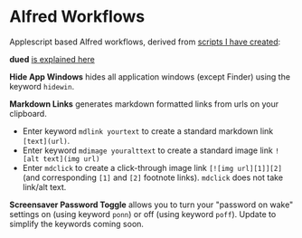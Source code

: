 Alfred Workflows
===============

Applescript based Alfred workflows, derived from [scripts I have created](https://github.com/unforswearing/applescript):  


**dued** [is explained here](https://github.com/unforswearing/dued) 

**Hide App Windows** hides all application windows (except Finder) using the keyword `hidewin`. 

**Markdown Links** generates markdown formatted links from urls on your clipboard.  

- Enter keyword `mdlink yourtext` to create a standard markdown link `[text](url)`. 
- Enter keyword `mdimage youralttext` to create a standard image link  `![alt text](img url)`
- Enter `mdclick` to create a click-through image link `[![img url][1]][2]` (and corresponding `[1]` and `[2]` footnote links). `mdclick` does not take link/alt text. 

**Screensaver Password Toggle** allows you to turn your "password on wake" settings on (using keyword `ponn`) or off (using keyword `poff`). Update to simplify the keywords coming soon. 



